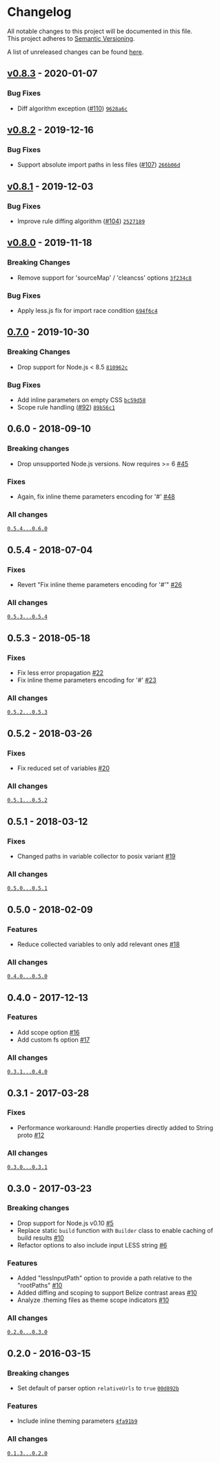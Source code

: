 # Changelog
All notable changes to this project will be documented in this file.  
This project adheres to [Semantic Versioning](http://semver.org/spec/v2.0.0.html).

A list of unreleased changes can be found [here](https://github.com/SAP/less-openui5/compare/v0.8.3...HEAD).

<a name="v0.8.3"></a>
## [v0.8.3] - 2020-01-07
### Bug Fixes
- Diff algorithm exception ([#110](https://github.com/SAP/less-openui5/issues/110)) [`9628a6c`](https://github.com/SAP/less-openui5/commit/9628a6c6386b671e37a3c9680ca3b5fbd6175146)


<a name="v0.8.2"></a>
## [v0.8.2] - 2019-12-16
### Bug Fixes
- Support absolute import paths in less files ([#107](https://github.com/SAP/less-openui5/issues/107)) [`266b06d`](https://github.com/SAP/less-openui5/commit/266b06d9b091d34e6f279fbdf567702bcb9dbaed)


<a name="v0.8.1"></a>
## [v0.8.1] - 2019-12-03
### Bug Fixes
- Improve rule diffing algorithm ([#104](https://github.com/SAP/less-openui5/issues/104)) [`2527189`](https://github.com/SAP/less-openui5/commit/252718912861d2edde2041729a106fb3e0a6316b)


<a name="v0.8.0"></a>
## [v0.8.0] - 2019-11-18
### Breaking Changes
- Remove support for 'sourceMap' / 'cleancss' options [`3f234c8`](https://github.com/SAP/less-openui5/commit/3f234c88c4442035c0fe2683197c044ec6a93fab)

### Bug Fixes
- Apply less.js fix for import race condition [`694f6c4`](https://github.com/SAP/less-openui5/commit/694f6c41ad788eded034df6835cf5fbd8f6feaf3)


<a name="0.7.0"></a>
## [0.7.0] - 2019-10-30
### Breaking Changes
- Drop support for Node.js < 8.5 [`810962c`](https://github.com/SAP/less-openui5/commit/810962cf7bb4604641160d547593568f70b72f98)

### Bug Fixes
- Add inline parameters on empty CSS [`bc59d58`](https://github.com/SAP/less-openui5/commit/bc59d58486e972057675c5b8abe83229f116bc07)
- Scope rule handling ([#92](https://github.com/SAP/less-openui5/issues/92)) [`89b56c1`](https://github.com/SAP/less-openui5/commit/89b56c1a975f53ea8e436878b07707f1fb061486)


[v0.8.3]: https://github.com/SAP/less-openui5/compare/v0.8.2...v0.8.3
[v0.8.2]: https://github.com/SAP/less-openui5/compare/v0.8.1...v0.8.2
[v0.8.1]: https://github.com/SAP/less-openui5/compare/v0.8.0...v0.8.1
[v0.8.0]: https://github.com/SAP/less-openui5/compare/0.7.0...v0.8.0
[0.7.0]: https://github.com/SAP/less-openui5/compare/0.6.0...0.7.0
## 0.6.0 - 2018-09-10

### Breaking changes
- Drop unsupported Node.js versions. Now requires >= 6 [#45](https://github.com/SAP/less-openui5/pull/45)

### Fixes
- Again, fix inline theme parameters encoding for '#' [#48](https://github.com/SAP/less-openui5/pull/48)

### All changes
[`0.5.4...0.6.0`](https://github.com/SAP/less-openui5/compare/0.5.4...0.6.0)


## 0.5.4 - 2018-07-04

### Fixes
- Revert "Fix inline theme parameters encoding for '#'" [#26](https://github.com/SAP/less-openui5/pull/26)

### All changes
[`0.5.3...0.5.4`](https://github.com/SAP/less-openui5/compare/0.5.3...0.5.4)


## 0.5.3 - 2018-05-18

### Fixes
- Fix less error propagation [#22](https://github.com/SAP/less-openui5/pull/22)
- Fix inline theme parameters encoding for '#' [#23](https://github.com/SAP/less-openui5/pull/23)

### All changes
[`0.5.2...0.5.3`](https://github.com/SAP/less-openui5/compare/0.5.2...0.5.3)


## 0.5.2 - 2018-03-26

### Fixes
- Fix reduced set of variables [#20](https://github.com/SAP/less-openui5/pull/20)

### All changes
[`0.5.1...0.5.2`](https://github.com/SAP/less-openui5/compare/0.5.1...0.5.2)


## 0.5.1 - 2018-03-12

### Fixes
- Changed paths in variable collector to posix variant [#19](https://github.com/SAP/less-openui5/pull/19)

### All changes
[`0.5.0...0.5.1`](https://github.com/SAP/less-openui5/compare/0.5.0...0.5.1)


## 0.5.0 - 2018-02-09

### Features
- Reduce collected variables to only add relevant ones [#18](https://github.com/SAP/less-openui5/pull/18)

### All changes
[`0.4.0...0.5.0`](https://github.com/SAP/less-openui5/compare/0.4.0...0.5.0)


## 0.4.0 - 2017-12-13

### Features
- Add scope option [#16](https://github.com/SAP/less-openui5/pull/16)
- Add custom fs option [#17](https://github.com/SAP/less-openui5/pull/17)

### All changes
[`0.3.1...0.4.0`](https://github.com/SAP/less-openui5/compare/0.3.1...0.4.0)


## 0.3.1 - 2017-03-28

### Fixes
- Performance workaround: Handle properties directly added to String proto [#12](https://github.com/SAP/less-openui5/pull/12)

### All changes
[`0.3.0...0.3.1`](https://github.com/SAP/less-openui5/compare/0.3.0...0.3.1)


## 0.3.0 - 2017-03-23

### Breaking changes
- Drop support for Node.js v0.10 [#5](https://github.com/SAP/less-openui5/pull/5)
- Replace static `build` function with `Builder` class to enable caching of build results [#10](https://github.com/SAP/less-openui5/pull/10)
- Refactor options to also include input LESS string [#6](https://github.com/SAP/less-openui5/pull/6)

### Features
- Added "lessInputPath" option to provide a path relative to the "rootPaths" [#10](https://github.com/SAP/less-openui5/pull/10)
- Added diffing and scoping to support Belize contrast areas [#10](https://github.com/SAP/less-openui5/pull/10)
- Analyze .theming files as theme scope indicators [#10](https://github.com/SAP/less-openui5/pull/10)

### All changes
[`0.2.0...0.3.0`](https://github.com/SAP/less-openui5/compare/0.2.0...0.3.0)


## 0.2.0 - 2016-03-15

### Breaking changes
- Set default of parser option `relativeUrls` to `true` [`00d892b`](https://github.com/SAP/less-openui5/commit/00d892b95c8c0401b8a61f1b1709dfc4a68cfa26)

### Features
- Include inline theming parameters [`4fa91b9`](https://github.com/SAP/less-openui5/commit/4fa91b997251f44ae3796e9f8396b45327005b13)

### All changes
[`0.1.3...0.2.0`](https://github.com/SAP/less-openui5/compare/0.1.3...0.2.0)
